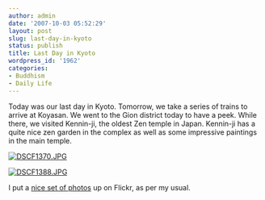 ```yaml
---
author: admin
date: '2007-10-03 05:52:29'
layout: post
slug: last-day-in-kyoto
status: publish
title: Last Day in Kyoto
wordpress_id: '1962'
categories:
- Buddhism
- Daily Life
---
```


Today was our last day in Kyoto. Tomorrow, we take a series of trains to
arrive at Koyasan. We went to the Gion district today to have a peek.
While there, we visited Kennin-ji, the oldest Zen temple in Japan.
Kennin-ji has a quite nice zen garden in the complex as well as some
impressive paintings in the main temple.

[![DSCF1370.JPG](http://farm2.static.flickr.com/1107/1475853446_8d2b671def.jpg)](http://www.flickr.com/photos/albill/1475853446/ "Photo Sharing")

[![DSCF1388.JPG](http://farm2.static.flickr.com/1138/1475865562_2644bf0a1a.jpg)](http://www.flickr.com/photos/albill/1475865562/ "Photo Sharing")

I put a [nice set of
photos](http://www.flickr.com/photos/albill/sets/72157602240996414/) up
on Flickr, as per my usual.
